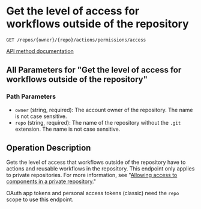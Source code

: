 # Get the level of access for workflows outside of the repository

`GET /repos/{owner}/{repo}/actions/permissions/access`

[API method documentation](https://docs.github.com/rest/actions/permissions#get-the-level-of-access-for-workflows-outside-of-the-repository)

## All Parameters for "Get the level of access for workflows outside of the repository"

### Path Parameters

- `owner` (string, required): The account owner of the repository. The name is not case sensitive.
- `repo` (string, required): The name of the repository without the `.git` extension. The name is not case sensitive.

## Operation Description

Gets the level of access that workflows outside of the repository have to actions and reusable workflows in the repository.
This endpoint only applies to private repositories.
For more information, see "[Allowing access to components in a private repository](https://docs.github.com/repositories/managing-your-repositorys-settings-and-features/enabling-features-for-your-repository/managing-github-actions-settings-for-a-repository#allowing-access-to-components-in-a-private-repository)."

OAuth app tokens and personal access tokens (classic) need the `repo` scope to use this endpoint.
